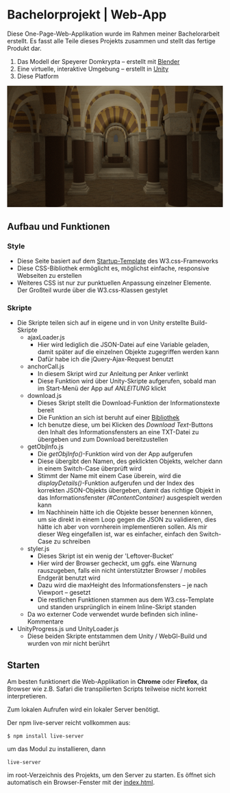 
# Bachelorprojekt | Web-App

Diese One-Page-Web-Applikation wurde im Rahmen meiner Bachelorarbeit erstellt. 
Es fasst alle Teile dieses Projekts zusammen und stellt das fertige Produkt dar.

 1. Das Modell der Speyerer Domkrypta – erstellt mit [Blender](https://github.com/dsteige1/bachelorarbeit_blender)
 2. Eine virtuelle, interaktive Umgebung – erstellt in [Unity](https://github.com/dsteige1/bachelorarbeit_unity)
 3. Diese Platform
 
![Krypta-Render](https://github.com/dsteige1/bachelorarbeit_webApp/blob/master/img/crypt_render.png)
## Aufbau und Funktionen
### Style
- Diese Seite basiert auf dem [Startup-Template](https://w3cssthemes.com/themes/w3-css-startup/) des W3.css-Frameworks
- Diese CSS-Bibliothek ermöglicht es, möglichst einfache, responsive Webseiten zu erstellen
- Weiteres CSS ist nur zur punktuellen Anpassung einzelner Elemente. Der Großteil wurde über die W3.css-Klassen gestylet
### Skripte
- Die Skripte teilen sich auf in eigene und in von Unity erstellte Build-Skripte
	- ajaxLoader.js
		- Hier wird lediglich die JSON-Datei auf eine Variable geladen, damit später auf die einzelnen Objekte zugegriffen werden kann
		- Dafür habe ich die jQuery-Ajax-Request benutzt
	- anchorCall.js
		- In diesem Skript wird zur Anleitung per Anker verlinkt
		- Diese Funktion wird über Unity-Skripte aufgerufen, sobald man im Start-Menü der App auf _ANLEITUNG_ klickt
	-  download.js
		- Dieses Skript stellt die Download-Funktion der Informationstexte bereit
		- Die Funktion an sich ist beruht auf einer [Bibliothek](http://danml.com/download.html)
		- Ich benutze diese, um bei Klicken des _Download Text_-Buttons den Inhalt des Informationsfensters an eine TXT-Datei zu übergeben und zum Download bereitzustellen
	- getObjInfo.js
		- Die _getObjInfo()_-Funktion wird von der App aufgerufen
		- Diese übergibt den Namen, des geklickten Objekts, welcher dann in einem Switch-Case überprüft wird
		- Stimmt der Name mit einem Case überein, wird die _displayDetails()_-Funktion aufgerufen und der Index des korrekten JSON-Objekts übergeben, damit das richtige Objekt in das Informationsfenster _(#ContentContainer)_ ausgespielt werden kann
		- Im Nachhinein hätte ich die Objekte besser benennen können, um sie direkt in einem Loop gegen die JSON zu validieren, dies hätte ich aber von vornherein implementieren sollen. Als mir dieser Weg eingefallen ist, war es einfacher, einfach den Switch-Case zu schreiben
	-  styler.js
		- Dieses Skript ist ein wenig der 'Leftover-Bucket'
		- Hier wird der Browser gecheckt, um ggfs. eine Warnung rauszugeben, falls ein nicht ünterstützter Browser / mobiles Endgerät benutzt wird
		- Dazu wird die maxHeight des Informationsfensters – je nach Viewport – gesetzt
		- Die restlichen Funktionen stammen aus dem W3.css-Template und standen ursprünglich in einem Inline-Skript standen
	- Da wo externer Code verwendet wurde befinden sich inline-Kommentare
- UnityProgress.js und UnityLoader.js
	- Diese beiden Skripte entstammen dem Unity / WebGl-Build und wurden von mir nicht berührt
## Starten
Am besten funktionert die Web-Applikation in **Chrome** oder **Firefox**, da Browser wie z.B. Safari die transpilierten Scripts teilweise nicht korrekt interpretieren.

Zum lokalen Aufrufen wird ein lokaler Server benötigt.

Der npm live-server reicht vollkommen aus:

    $ npm install live-server
um das Modul zu installieren, dann

    live-server
im root-Verzeichnis des Projekts, um den Server zu starten.
Es öffnet sich automatisch ein Browser-Fenster mit der [index.html](https://github.com/dsteige1/bachelorarbeit_webApp/blob/master/index.html).
